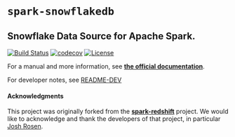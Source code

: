 # `spark-snowflakedb`

## Snowflake Data Source for Apache Spark.

[![Build Status](https://travis-ci.org/snowflakedb/spark-snowflakedb.svg?branch=master)](https://travis-ci.org/snowflakedb/spark-snowflakedb)
[![codecov](https://codecov.io/gh/snowflakedb/spark-snowflakedb/branch/master/graph/badge.svg)](https://codecov.io/gh/snowflakedb/spark-snowflakedb)
[![License](http://img.shields.io/:license-Apache%202-brightgreen.svg)](http://www.apache.org/licenses/LICENSE-2.0.txt)

For a manual and more information, see 
**[the official documentation](https://docs.snowflake.net/manuals/user-guide/spark-connector.html)**.

For developer notes, see [README-DEV](README-DEV.md)

#### Acknowledgments

This project was originally forked from the 
**[spark-redshift](https://github.com/databricks/spark-redshift)** project.
We would like to acknowledge and thank the developers of that project, 
in particular [Josh Rosen](https://github.com/JoshRosen).
